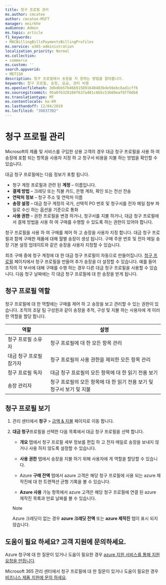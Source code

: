 ```yaml
---
title: 청구 프로필 관리
ms.author: cmcatee
author: cmcatee-MSFT
manager: mnirkhe
audience: Admin
ms.topic: article
f1_keywords:
- MACBillingBillsPaymentsBillingProfiles
ms.service: o365-administration
localization_priority: Normal
ms.collection:
- commerce
ms.custom: ''
search.appverid:
- MET150
description: 청구 프로필에서 송장을 지 원하는 방법을 알아봅니다.
keywords: 청구 프로필, 송장, 요금, 관리 비용
ms.openlocfilehash: 3dbdbb57b46b915891640483bde56ebc8ad1cff6
ms.sourcegitcommit: 95a07b328166f637a481c8b5c53669eaf8ff0db8
ms.translationtype: MT
ms.contentlocale: ko-KR
ms.lasthandoff: 12/04/2019
ms.locfileid: "39837392"
---
```

# <a name="manage-billing-profiles"></a>청구 프로필 관리
Microsoft의 제품 및 서비스를 구입한 상용 고객의 경우 대금 청구 프로필을 사용 하 여 송장에 포함 되는 항목을 사용자 지정 하 고 청구서 비용을 지불 하는 방법을 확인할 수 있습니다.

대금 청구 프로필에는 다음 정보가 포함 됩니다.

- 청구 계정 프로필과 관련 된 **계정** &ndash; 이름입니다.
- **결제 방법** &ndash; 크레딧 또는 직불 카드, 은행 계좌, 확인 또는 전선 전송
- **연락처 정보** &ndash; 청구 주소 및 연락처 이름
- **송장 설정** &ndash; 대금 청구 계정의 국가, 선택적 PO 번호 및 청구서를 전자 메일 첨부 파일로 수신 하는 옵션을 기준으로 통화
- **사용 권한** &ndash; 권한 프로필을 변경 하거나, 청구서를 지불 하거나, 대금 청구 프로필에서 결제 방법을 사용 하 여 구매를 수행할 수 있도록 하는 권한이 있어야 합니다.

청구 프로필을 사용 하 여 구매를 제어 하 고 송장을 사용자 지정 합니다. 대금 청구 프로필과 함께 구매한 제품에 대해 월별 송장이 생성 됩니다. 구매 주문 번호 및 전자 메일 송장 기본 설정 업데이트와 같은 송장을 사용자 지정할 수 있습니다.

최초 구매 중에 청구 계정에 대 한 대금 청구 프로필이 자동으로 만들어집니다. <a href="https://go.microsoft.com/fwlink/p/?linkid=2103629" target="_blank">청구 프로필</a> 페이지에서 청구 프로필을 만들어 추가 송장을 더 설정할 수 있습니다. 예를 들어 조직의 각 부서에 대해 구매를 수행 하는 경우 다른 대금 청구 프로필을 사용할 수 있습니다. 다음 청구 날짜에는 각 대금 청구 프로필에 대 한 송장을 받게 됩니다.

## <a name="billing-profile-roles"></a>청구 프로필 역할

청구 프로필에 대 한 역할에는 구매를 제어 하 고 송장을 보고 관리할 수 있는 권한이 있습니다. 조직의 조달 팀 구성원과 같이 송장을 추적, 구성 및 지불 하는 사용자에 게 이러한 역할을 할당 합니다.

| 역할                          | 설명                                                                       |
|-----------------------------  |---------------------------------------------------------------------------------  |
| 청구 프로필 소유자         | 청구 프로필에 대 한 모든 항목 관리                                           |
| 대금 청구 프로필 참가자   | 청구 프로필의 사용 권한을 제외한 모든 항목 관리                         |
| 청구 프로필 독자        | 대금 청구 프로필의 모든 항목에 대 한 읽기 전용 보기                                 |
| 송장 관리자               | 청구 프로필의 모든 항목에 대 한 읽기 전용 보기 및 청구서 보기 및 지불   |

## <a name="view-billing-profiles"></a>청구 프로필 보기

1. 관리 센터에서 **청구** \> <a href="https://go.microsoft.com/fwlink/p/?linkid=848039" target="_blank">금액 & 지불</a> 페이지로 이동 합니다.

2. **대금 청구**프로필을 선택한 다음 목록에서 대금 청구 프로필을 선택 합니다.

    - **개요** 탭에서 청구 프로필 세부 정보를 편집 하 고 전자 메일로 송장을 보내지 않거나 사용 하지 않도록 설정할 수 있습니다.

    - **사용 권한** 탭에서 송장을 지불 하기 위해 사용자에 게 역할을 할당할 수 있습니다.

    - Azure **구매 잔액** 탭에서 azure 고객은 해당 청구 프로필에 사용 되는 azure 제작진에 대 한 트랜잭션 균형 기록을 볼 수 있습니다.

    - **Azure 사용** 가능 항목에서 azure 고객은 해당 청구 프로필에 연결 된 azure 제작진 목록과 만료 날짜를 볼 수 있습니다.

    > [!NOTE]
    > Azure 크레딧이 없는 경우 **azure 크레딧 잔액** 또는 **azure 제작진** 탭이 표시 되지 않습니다.

## <a name="need-help-contact-support"></a>도움이 필요 하세요? 고객 지원에 문의하세요.

Azure 청구에 대 한 질문이 있거나 도움이 필요한 경우 <a href="https://portal.azure.com/#blade/Microsoft_Azure_Support/HelpAndSupportBlade/newsupportrequest" target="_blank">azure 지원 서비스를 통해 지원 요청을 만듭니다</a>.

Microsoft 365 관리 센터에서 청구 프로필에 대 한 질문이 있거나 도움이 필요한 경우 [비즈니스 제품 지원에 문의 하세요](https://docs.microsoft.com/office365/admin/contact-support-for-business-products).
